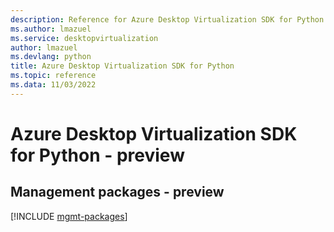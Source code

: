 ```yaml
---
description: Reference for Azure Desktop Virtualization SDK for Python
ms.author: lmazuel
ms.service: desktopvirtualization
author: lmazuel
ms.devlang: python
title: Azure Desktop Virtualization SDK for Python
ms.topic: reference
ms.data: 11/03/2022
---
```

# Azure Desktop Virtualization SDK for Python - preview

## Management packages - preview
[!INCLUDE [mgmt-packages](desktop-virtualization-mgmt-index.md)]